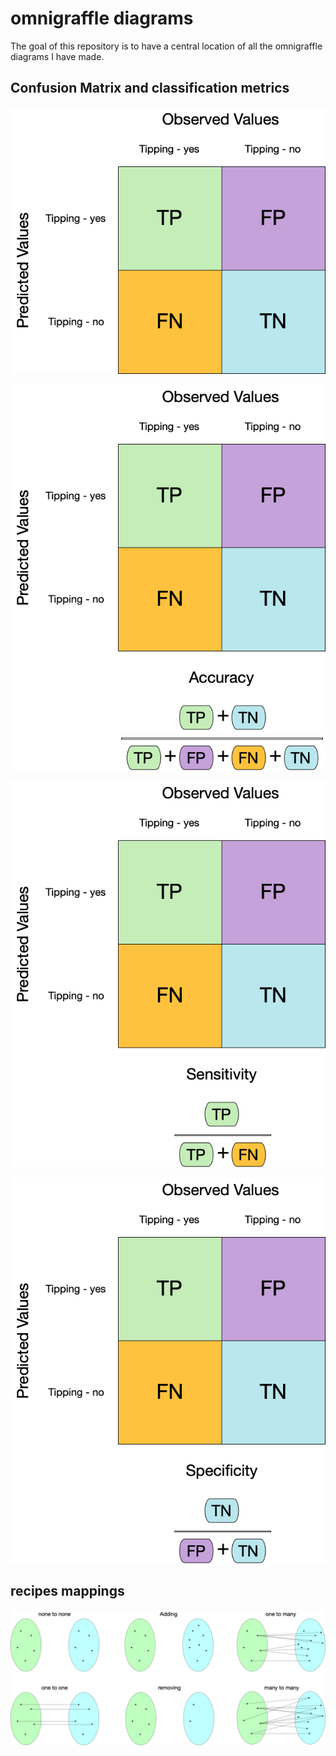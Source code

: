 
# omnigraffle diagrams

<!-- badges: start -->
<!-- badges: end -->

The goal of this repository is to have a central location of all the
omnigraffle diagrams I have made.

## Confusion Matrix and classification metrics

![](diagrams/diagrams-confusion-matrix/confusion-matrix.png)

![](diagrams/diagrams-confusion-matrix/confusion-matrix-accuracy.png)

![](diagrams/diagrams-confusion-matrix/confusion-matrix-sensitivity.png)

![](diagrams/diagrams-confusion-matrix/confusion-matrix-specificity.png)

## recipes mappings

![](diagrams/recipes-mappings/mappings.png)
